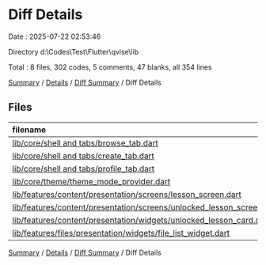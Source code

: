 # Diff Details

Date : 2025-07-22 02:53:46

Directory d:\\Codes\\Test\\Flutter\\qvise\\lib

Total : 8 files,  302 codes, 5 comments, 47 blanks, all 354 lines

[Summary](results.md) / [Details](details.md) / [Diff Summary](diff.md) / Diff Details

## Files
| filename | language | code | comment | blank | total |
| :--- | :--- | ---: | ---: | ---: | ---: |
| [lib/core/shell and tabs/browse\_tab.dart](/lib/core/shell%20and%20tabs/browse_tab.dart) | Dart | -213 | 6 | -3 | -210 |
| [lib/core/shell and tabs/create\_tab.dart](/lib/core/shell%20and%20tabs/create_tab.dart) | Dart | 3 | 10 | 3 | 16 |
| [lib/core/shell and tabs/profile\_tab.dart](/lib/core/shell%20and%20tabs/profile_tab.dart) | Dart | -22 | -1 | -1 | -24 |
| [lib/core/theme/theme\_mode\_provider.dart](/lib/core/theme/theme_mode_provider.dart) | Dart | -117 | -30 | -20 | -167 |
| [lib/features/content/presentation/screens/lesson\_screen.dart](/lib/features/content/presentation/screens/lesson_screen.dart) | Dart | 698 | 12 | 50 | 760 |
| [lib/features/content/presentation/screens/unlocked\_lesson\_screen.dart](/lib/features/content/presentation/screens/unlocked_lesson_screen.dart) | Dart | -3 | 5 | 10 | 12 |
| [lib/features/content/presentation/widgets/unlocked\_lesson\_card.dart](/lib/features/content/presentation/widgets/unlocked_lesson_card.dart) | Dart | -68 | -4 | -2 | -74 |
| [lib/features/files/presentation/widgets/file\_list\_widget.dart](/lib/features/files/presentation/widgets/file_list_widget.dart) | Dart | 24 | 7 | 10 | 41 |

[Summary](results.md) / [Details](details.md) / [Diff Summary](diff.md) / Diff Details